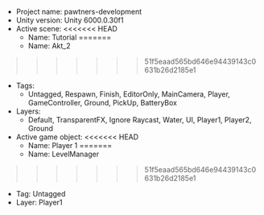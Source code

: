 <!-- UNITY CODE ASSIST INSTRUCTIONS START -->
- Project name: pawtners-development
- Unity version: Unity 6000.0.30f1
- Active scene:
<<<<<<< HEAD
  - Name: Tutorial
=======
  - Name: Akt_2
>>>>>>> 51f5eaad565bd646e94439143c0631b26d2185e1
  - Tags:
    - Untagged, Respawn, Finish, EditorOnly, MainCamera, Player, GameController, Ground, PickUp, BatteryBox
  - Layers:
    - Default, TransparentFX, Ignore Raycast, Water, UI, Player1, Player2, Ground
- Active game object:
<<<<<<< HEAD
  - Name: Player 1
=======
  - Name: LevelManager
>>>>>>> 51f5eaad565bd646e94439143c0631b26d2185e1
  - Tag: Untagged
  - Layer: Player1
<!-- UNITY CODE ASSIST INSTRUCTIONS END -->
